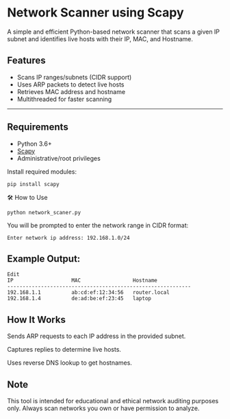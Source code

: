 # Network Scanner using Scapy

A simple and efficient Python-based network scanner that scans a given IP subnet and identifies live hosts with their IP, MAC, and Hostname.

## Features

- Scans IP ranges/subnets (CIDR support)
- Uses ARP packets to detect live hosts
- Retrieves MAC address and hostname
- Multithreaded for faster scanning

---

## Requirements

- Python 3.6+
- [Scapy](https://scapy.net/)
- Administrative/root privileges

Install required modules:

```
pip install scapy
```
🛠️ How to Use
```
python network_scaner.py
```
You will be prompted to enter the network range in CIDR format:

```
Enter network ip address: 192.168.1.0/24
```
## Example Output:

```
Edit
IP                   MAC                 Hostname
------------------------------------------------------------
192.168.1.1          ab:cd:ef:12:34:56   router.local
192.168.1.4          de:ad:be:ef:23:45   laptop
```
## How It Works
Sends ARP requests to each IP address in the provided subnet.

Captures replies to determine live hosts.

Uses reverse DNS lookup to get hostnames.

## Note
This tool is intended for educational and ethical network auditing purposes only. Always scan networks you own or have permission to analyze.

